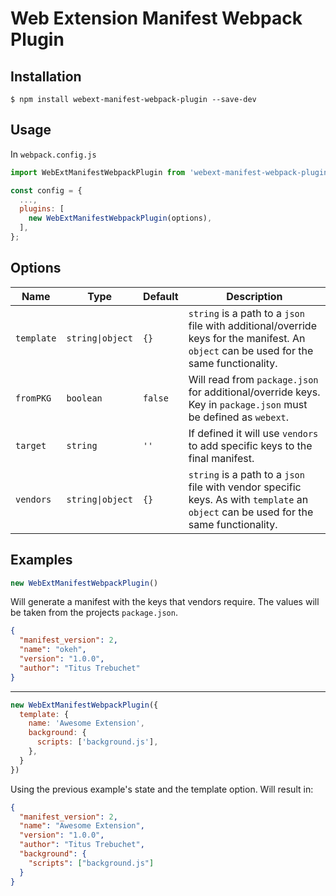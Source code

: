 # Web Extension Manifest Webpack Plugin

## Installation
```shell
$ npm install webext-manifest-webpack-plugin --save-dev
```
## Usage
In `webpack.config.js`
```javascript
import WebExtManifestWebpackPlugin from 'webext-manifest-webpack-plugin';

const config = {
  ...,
  plugins: [
    new WebExtManifestWebpackPlugin(options),
  ],
};
```
## Options
|Name|Type|Default|Description|
|----|----|-------|-----------|
|`template`|`string\|object`|`{}`|`string` is a path to a `json` file with additional/override keys for the manifest. An `object` can be used for the same functionality.|
|`fromPKG`|`boolean`|`false`|Will read from `package.json` for additional/override keys. Key in `package.json` must be defined as `webext`.|
|`target`|`string`|`''`|If defined it will use `vendors` to add specific keys to the final manifest.|
|`vendors`|`string\|object`|`{}`|`string` is a path to a `json` file with vendor specific  keys. As with `template` an `object` can be used for the same functionality.|

## Examples
```javascript
new WebExtManifestWebpackPlugin()
```
Will generate a manifest with the keys that vendors require. The values will be taken from the projects `package.json`.
```json
{
  "manifest_version": 2,
  "name": "okeh",
  "version": "1.0.0",
  "author": "Titus Trebuchet"
}
```
---
```javascript
new WebExtManifestWebpackPlugin({
  template: {
    name: 'Awesome Extension',
    background: {
      scripts: ['background.js'],
    },
  }
})
```
Using the previous example's state and the template option. Will result in:
```json
{
  "manifest_version": 2,
  "name": "Awesome Extension",
  "version": "1.0.0",
  "author": "Titus Trebuchet",
  "background": {
    "scripts": ["background.js"]
  }
}
```
